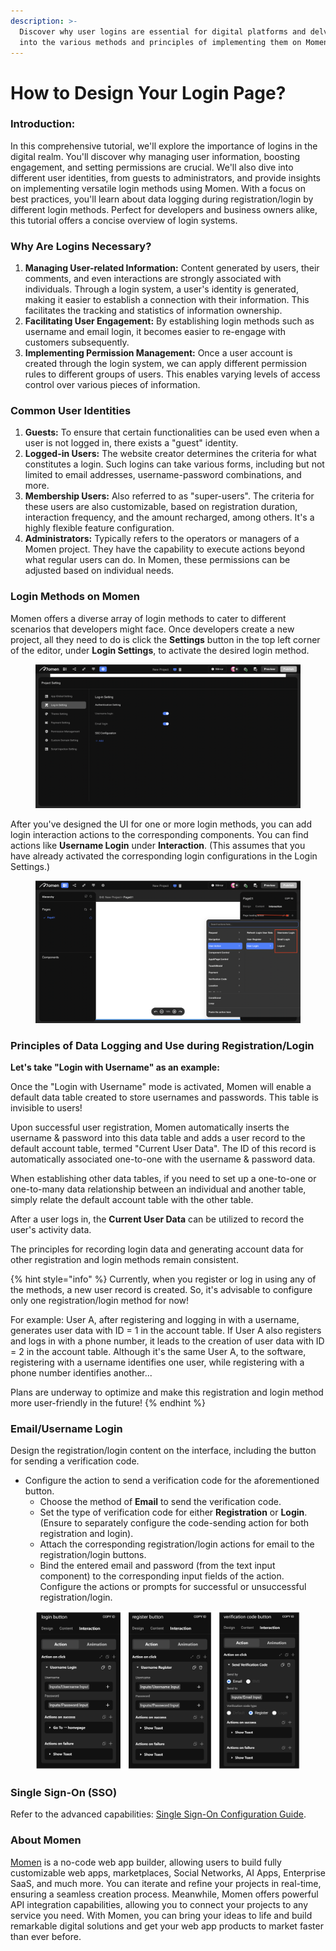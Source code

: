 ```yaml
---
description: >-
  Discover why user logins are essential for digital platforms and delve deep
  into the various methods and principles of implementing them on Momen.
---
```


# How to Design Your Login Page?

### Introduction:

In this comprehensive tutorial, we'll explore the importance of logins in the digital realm. You'll discover why managing user information, boosting engagement, and setting permissions are crucial. We'll also dive into different user identities, from guests to administrators, and provide insights on implementing versatile login methods using Momen. With a focus on best practices, you'll learn about data logging during registration/login by different login methods. Perfect for developers and business owners alike, this tutorial offers a concise overview of login systems.

### Why Are Logins Necessary?

1. **Managing User-related Information:** Content generated by users, their comments, and even interactions are strongly associated with individuals. Through a login system, a user's identity is generated, making it easier to establish a connection with their information. This facilitates the tracking and statistics of information ownership.
2. **Facilitating User Engagement:** By establishing login methods such as username and email login, it becomes easier to re-engage with customers subsequently.
3. **Implementing Permission Management:** Once a user account is created through the login system, we can apply different permission rules to different groups of users. This enables varying levels of access control over various pieces of information.

### Common User Identities

1. **Guests:** To ensure that certain functionalities can be used even when a user is not logged in, there exists a "guest" identity.
2. **Logged-in Users:** The website creator determines the criteria for what constitutes a login. Such logins can take various forms, including but not limited to email addresses, username-password combinations, and more.
3. **Membership Users:** Also referred to as "super-users". The criteria for these users are also customizable, based on registration duration, interaction frequency, and the amount recharged, among others. It's a highly flexible feature configuration.
4. **Administrators:** Typically refers to the operators or managers of a Momen project. They have the capability to execute actions beyond what regular users can do. In Momen, these permissions can be adjusted based on individual needs.

### Login Methods on Momen

Momen offers a diverse array of login methods to cater to different scenarios that developers might face. Once developers create a new project, all they need to do is click the **Settings** button in the top left corner of the editor, under **Login Settings**, to activate the desired login method.

<figure><img src="../.gitbook/assets/1 (4).1.png" alt="Login Methods in a no-code tool"><figcaption></figcaption></figure>

After you've designed the UI for one or more login methods, you can add login interaction actions to the corresponding components. You can find actions like **Username Login** under **Interaction**. (This assumes that you have already activated the corresponding login configurations in the Login Settings.)

<figure><img src="../.gitbook/assets/2 (5).1.png" alt="User login action in a no-code tool"><figcaption></figcaption></figure>

### Principles of Data Logging and Use during Registration/Login

**Let's take "Login with Username" as an example:**

Once the "Login with Username" mode is activated, Momen will enable a default data table created to store usernames and passwords. This table is invisible to users!

Upon successful user registration, Momen automatically inserts the username & password into this data table and adds a user record to the default account table, termed "Current User Data". The ID of this record is automatically associated one-to-one with the username & password data.

When establishing other data tables, if you need to set up a one-to-one or one-to-many data relationship between an individual and another table, simply relate the default account table with the other table.

After a user logs in, the **Current User Data** can be utilized to record the user's activity data.

The principles for recording login data and generating account data for other registration and login methods remain consistent.

{% hint style="info" %}
Currently, when you register or log in using any of the methods, a new user record is created. So, it's advisable to configure only one registration/login method for now!

For example: User A, after registering and logging in with a username, generates user data with ID = 1 in the account table. If User A also registers and logs in with a phone number, it leads to the creation of user data with ID = 2 in the account table. Although it's the same User A, to the software, registering with a username identifies one user, while registering with a phone number identifies another...

Plans are underway to optimize and make this registration and login method more user-friendly in the future!
{% endhint %}

### Email/Username Login

Design the registration/login content on the interface, including the button for sending a verification code.

* Configure the action to send a verification code for the aforementioned button.
  * Choose the method of **Email** to send the verification code.
  * Set the type of verification code for either **Registration** or **Login**. (Ensure to separately configure the code-sending action for both registration and login).
  * Attach the corresponding registration/login actions for email to the registration/login buttons.
  * Bind the entered email and password (from the text input component) to the corresponding input fields of the action. Configure the actions or prompts for successful or unsuccessful registration/login.

<figure><img src="../.gitbook/assets/6 (25).png" alt="[Send Verification],[Username Register],[Username Login] in a no-code tool"><figcaption></figcaption></figure>

### Single Sign-On (SSO)

Refer to the advanced capabilities: [Single Sign-On Configuration Guide](../features/sso.md).

### About Momen

[Momen](https://momen.app/?channel=blog-about) is a no-code web app builder, allowing users to build fully customizable web apps, marketplaces, Social Networks, AI Apps, Enterprise SaaS, and much more. You can iterate and refine your projects in real-time, ensuring a seamless creation process. Meanwhile, Momen offers powerful API integration capabilities, allowing you to connect your projects to any service you need. With Momen, you can bring your ideas to life and build remarkable digital solutions and get your web app products to market faster than ever before.
